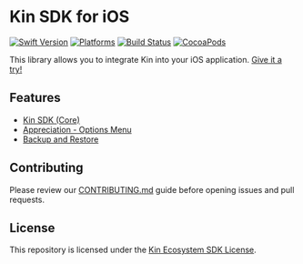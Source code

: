 #  Kin SDK for iOS

[![Swift Version](https://img.shields.io/badge/Swift-5.0.x-orange.svg)](https://swift.org)
[![Platforms](https://img.shields.io/cocoapods/p/KinSDK.svg)](https://cocoapods.org/pods/KinSDK)
[![Build Status](https://api.travis-ci.com/kinecosystem/kin-sdk-ios.svg?branch=master)](https://travis-ci.org/kinecosystem/kin-sdk-ios)
[![CocoaPods](https://img.shields.io/cocoapods/v/KinSDK.svg?color=6f41e8)](https://cocoapods.org/pods/KinSDK)
<!-- [![Carthage compatible](https://img.shields.io/badge/Carthage-compatible-4BC51D.svg)](https://github.com/Carthage/Carthage) -->

This library allows you to integrate Kin into your iOS application. [Give it a try!](https://kinecosystem.github.io/kin-website-docs/docs/quick-start/hi-kin-ios)

## Features

* [Kin SDK (Core)](https://kinecosystem.github.io/kin-website-docs/docs/documentation/ios-sdk)
* [Appreciation - Options Menu](https://kinecosystem.github.io/kin-website-docs/docs/documentation/appreciation-module-options-menu-ios)
* [Backup and Restore](https://kinecosystem.github.io/kin-website-docs/docs/documentation/backup-restore-ios)

## Contributing

Please review our [CONTRIBUTING.md](CONTRIBUTING.md) guide before opening issues and pull requests.

## License

This repository is licensed under the [Kin Ecosystem SDK License](LICENSE.md).
